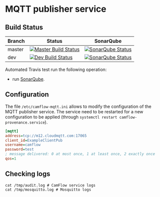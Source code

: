 # MQTT publisher service

## Build Status

| Branch | Status                                                                                  | SonarQube |
|--------|-----------------------------------------------------------------------------------------|-----------|
| master | [![Master Build Status](https://api.travis-ci.org/CamFlow/camflow-service.svg?branch=master)](https://travis-ci.org/CamFlow/camflow-service/branches)  |[![SonarQube Status](https://sonarqube.com//api/badges/gate?key=camflow%3Amqtt)](https://sonarqube.com/dashboard?id=camflow%3Amqtt)   |
| dev    | [![Dev Build Status](https://api.travis-ci.org/CamFlow/camflow-service.svg?branch=dev)](https://travis-ci.org/CamFlow/camflow-service/branches)      |[![SonarQube Status](https://sonarqube.com//api/badges/gate?key=camflow%3Amqtt%3Adev)](https://sonarqube.com/dashboard?id=camflow%3Amqtt%3Adev)   |

Automated Travis test run the following operation:
- run [SonarQube](https://sonarqube.com).

## Configuration

The file `/etc/camflow-mqtt.ini` allows to modify the configuration of the MQTT publisher service. The service need to be restarted for a new configuration to be applied (through `systemctl restart camflow-provenance.service`).

``` INI
[mqtt]
address=tcp://m12.cloudmqtt.com:17065
client_id=ExampleClientPub
username=camflow
password=test
; message delivered: 0 at most once, 1 at least once, 2 exactly once
qos=1
```

## Checking logs

```
cat /tmp/audit.log # CamFlow service logs
cat /tmp/mosquitto.log # Mosquitto logs
```
